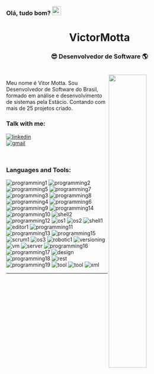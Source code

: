 <h3>Olá, tudo bom? <img src="https://github.com/TheDudeThatCode/TheDudeThatCode/blob/master/Assets/Hi.gif" width="24" /> </h3>



<div align="center">
  <h1>VictorMotta</h1>
  <h3>😎 Desenvolvedor de Software 🌎</h3><br>
</div>

<img  align="right" src="https://miro.medium.com/max/1000/1*dxbvVHJkUh5HagZ7HI0nFw.gif" width="45%" />

<p align="left" >
Meu nome é Vitor Motta. Sou Desenvolvedor de Software do Brasil, formado em análise e desenvolvimento de sistemas pela Estácio. Contando com mais de 25 projetos criado.
</p>

### Talk with me:


  
[![linkedin](https://img.shields.io/badge/LinkedIn-0077B5?style=for-the-badge&logo=linkedin&logoColor=white)][linkedin]                       
[![gmail](https://img.shields.io/badge/Gmail-D14836?style=for-the-badge&logo=gmail&logoColor=white)][gmail]

  


<br/>


<p>
  
### Languages and Tools:
  
<div align="left" >
  
  
![programming1](https://img.shields.io/badge/HTML5-E34F26?style=for-the-badge&logo=html5&logoColor=white&color=202020&labelColor=8205b3)                                 ![programming2](https://img.shields.io/badge/CSS3-1572B6?&style=for-the-badge&logo=css3&logoColor=white&color=202020&labelColor=8205b3)                                  ![programming5](https://img.shields.io/badge/JavaScript-F7DF1E?style=for-the-badge&logo=javascript&logoColor=white&color=202020&labelColor=8205b3)                      ![programming7](https://img.shields.io/badge/AngularJS-E23237?style=for-the-badge&logo=angularjs&logoColor=white&color=202020&labelColor=8205b3)                        ![programming3](https://img.shields.io/badge/C%23-239120?style=for-the-badge&logo=c-sharp&logoColor=white&color=202020&labelColor=8205b3)                              ![programming8](https://img.shields.io/badge/PHP-777BB4?style=for-the-badge&logo=php&logoColor=white&color=202020&labelColor=8205b3)                                   ![programming4](https://img.shields.io/badge/Python-3776AB?style=for-the-badge&logo=python&logoColor=white&color=202020&labelColor=8205b3)                              ![programming6](https://img.shields.io/badge/React-20232A?style=for-the-badge&logo=react&logoColor=white&color=202020&labelColor=8205b3)                                ![programming9](https://img.shields.io/badge/Node.js-43853D?style=for-the-badge&logo=node.js&logoColor=white&color=202020&labelColor=8205b3) ![programming14](https://img.shields.io/badge/Flask-000000?style=for-the-badge&logo=flask&logoColor=white&color=202020&labelColor=8205b3) ![programming10](https://img.shields.io/badge/Shell_Script-121011?style=for-the-badge&logo=gnu-bash&logoColor=white&color=202020&labelColor=8205b3)                      ![shell2](https://img.shields.io/badge/windows%20terminal-4D4D4D?style=for-the-badge&logo=windows%20terminal&logoColor=white&color=202020&labelColor=8205b3)           ![programming12](https://img.shields.io/badge/MongoDB-4EA94B?style=for-the-badge&logo=mongodb&logoColor=white&color=202020&labelColor=8205b3)                            ![os1](https://img.shields.io/badge/Windows-0078D6?style=for-the-badge&logo=windows&logoColor=white&color=202020&labelColor=8205b3)                                    ![os2](https://img.shields.io/badge/Kali_Linux-557C94?style=for-the-badge&logo=kali-linux&logoColor=white&color=202020&labelColor=8205b3)                               ![shell1](https://img.shields.io/badge/powershell-5391FE?style=for-the-badge&logo=powershell&logoColor=white&color=202020&labelColor=8205b3)                            ![editor1](https://img.shields.io/badge/VSCode-0078D4?style=for-the-badge&logo=visual%20studio%20code&logoColor=white&color=202020&labelColor=8205b3)       ![programming11](https://img.shields.io/badge/MySQL-00000F?style=for-the-badge&logo=mysql&logoColor=white&color=202020&labelColor=8205b3)                              ![programming13](https://img.shields.io/badge/Unity-100000?style=for-the-badge&logo=unity&logoColor=white&color=202020&labelColor=8205b3)  ![programming15](https://img.shields.io/badge/TypeScript-007ACC?style=for-the-badge&logo=typescript&logoColor=white&color=202020&labelColor=8205b3) ![scrum1](https://img.shields.io/badge/Trello-0052CC?style=for-the-badge&logo=trello&logoColor=white&color=202020&labelColor=8205b3) ![os3](https://img.shields.io/badge/Ubuntu-E95420?style=for-the-badge&logo=ubuntu&logoColor=white&color=202020&labelColor=8205b3) ![robotic1](https://img.shields.io/badge/Arduino-00979D?style=for-the-badge&logo=Arduino&logoColor=white&color=202020&labelColor=8205b3) ![versioning](https://img.shields.io/badge/GIT-E44C30?style=for-the-badge&logo=git&logoColor=white&color=202020&labelColor=8205b3) ![vm](https://img.shields.io/badge/VirtualBox-21416b?style=for-the-badge&logo=VirtualBox&logoColor=white&color=202020&labelColor=8205b3) ![server](https://img.shields.io/badge/Amazon_AWS-FF9900?style=for-the-badge&logo=amazonaws&logoColor=white&color=202020&labelColor=8205b3) ![programming16](https://img.shields.io/badge/PostgreSQL-316192?style=for-the-badge&logo=postgresql&logoColor=white&color=202020&labelColor=8205b3) ![programming17](https://img.shields.io/badge/SQLite-07405E?style=for-the-badge&logo=sqlite&logoColor=white&color=202020&labelColor=8205b3) ![design](https://img.shields.io/badge/blender-%23F5792A.svg?style=for-the-badge&logo=blender&logoColor=white&color=202020&labelColor=8205b3) ![programming18](https://img.shields.io/badge/Docker-2CA5E0?style=for-the-badge&logo=docker&logoColor=white&color=202020&labelColor=8205b3) ![rest](https://img.shields.io/badge/Express.js-000000?style=for-the-badge&logo=express&logoColor=white&color=202020&labelColor=8205b3) ![programming19](	https://img.shields.io/badge/Handlebars.js-f0772b?style=for-the-badge&logo=handlebarsdotjs&logoColor=white&color=202020&labelColor=8205b3) ![tool](https://img.shields.io/badge/Postman-FF6C37?style=for-the-badge&logo=Postman&logoColor=white&color=202020&labelColor=8205b3) ![tool](https://img.shields.io/badge/Webpack-8DD6F9?style=for-the-badge&logo=Webpack&logoColor=white&color=202020&labelColor=8205b3) ![xml](https://img.shields.io/badge/json-5E5C5C?style=for-the-badge&logo=json&&logoColor=white&color=202020&labelColor=8205b3)
   
</div>
</p>

---
  




<!--
### Best projects:

<p>
<div align="center">
  
  [<img  width="33%" src="https://github-readme-stats.vercel.app/api/pin/?username=victormotta&repo=TrackIt&show_icons=true&theme=transparent" alt="My github stats">][repUm]
  [<img  width="33%" src="https://github-readme-stats.vercel.app/api/pin/?username=victormotta&repo=CineFlex&show_icons=true&theme=transparent" alt="My github stats">][repDois]
  [<img  width="33%" src="https://github-readme-stats.vercel.app/api/pin/?username=victormotta&repo=ParrotsCardGame&show_icons=true&theme=transparent" alt="My github stats">][repTres]
  
</div></p>
-->
<br/>






<br/>








[linkedin]: https://www.linkedin.com/in/victor-mottas/
[repUm]: https://github.com/VictorMotta/TrackIt
[repDois]: https://github.com/VictorMotta/CineFlex
[repTres]: https://github.com/VictorMotta/ParrotsCardGame
[gmail]:mailto:victor.mottag@gmail.com

<!--
**VictorMotta/VictorMotta** is a ✨ _special_ ✨ repository because its `README.md` (this file) appears on your GitHub profile.

Here are some ideas to get you started:

- 🔭 I’m currently working on ...
- 🌱 I’m currently learning ...
- 👯 I’m looking to collaborate on ...
- 🤔 I’m looking for help with ...
- 💬 Ask me about ...
- 📫 How to reach me: ...
- 😄 Pronouns: ...
- ⚡ Fun fact: ...
-->
